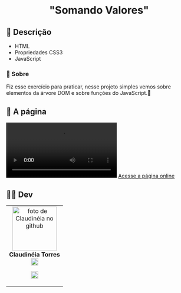 <h1 align="center">
"Somando Valores"</h1>

## 📜 Descrição
- HTML
- Propriedades CSS3
- JavaScript

### 📕 Sobre

Fiz esse exercício para praticar, nesse projeto simples vemos sobre elementos da árvore DOM e sobre funções do JavaScript.🚀

## 📑 A página 
<video src="./somando-valores.mp4"></video>
<a href="http://127.0.0.1:5500/index.html" target= "_blank">Acesse a página online</a>

## 👩‍💻 Dev
<table align="center">
  <tr>
    <td align="center">
      <div>
        <img src="https://avatars.githubusercontent.com/u/117130898?v=4" width="120px;" alt="foto de Claudinéia no github"/>
 <br>
          <b> Claudinéia Torres </b><br>  
<a href="https://www.linkedin.com/in/claudineia-torres-00456b239/"alt="Linkedin"><img src="https://www.bing.com/images/search?q=logo%20do%20linkedin%20shilds&form=IQFRBA&id=3E05B3EF30C832806744659D0E2DD49732F1D71F&first=1" height="20"></a>  

<a href="https://github.com/Clau4705" alt="Github"> <img src="htpps://img.shilds.io/badge/GitHub-1000000? style=for-the-badge&logo=github&logoColor=whit" height="20"></a>

  </div>
</td>
</tr>
</table>



